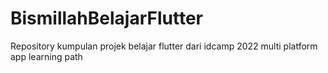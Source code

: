 # BismillahBelajarFlutter
Repository kumpulan projek belajar flutter dari idcamp 2022 multi platform app learning path
